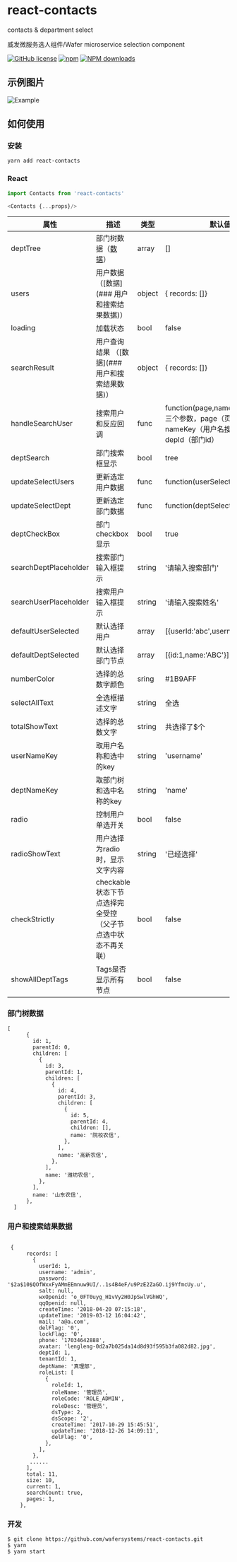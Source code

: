 # react-contacts
contacts  &amp; department select

威发微服务选人组件/Wafer microservice selection component

[![GitHub license](https://img.shields.io/badge/license-MIT-blue.svg)](https://github.com/wafersystems/react-contacts)
[![npm](https://img.shields.io/npm/v/react-contacts.svg)](https://www.npmjs.com/package/react-contacts)
[![NPM downloads](https://img.shields.io/npm/dm/react-contacts.svg)](https://www.npmjs.com/package/react-contacts)

## 示例图片

![Example](./example.png)

## 如何使用

### 安装

`yarn add react-contacts`

### React 

```js
import Contacts from 'react-contacts'

<Contacts {...props}/>

```

属性  | 描述 | 类型 | 默认值
------------- | ------------- | --------------| ------------- 
deptTree  | 部门树数据（[数据](###部门树数据)） | array | []
users  | 用户数据 （[数据](### 用户和搜索结果数据)） | object | { records: []}
loading | 加载状态 | bool | false
searchResult | 用户查询结果 （[数据](### 用户和搜索结果数据)） | object | { records: []}
handleSearchUser | 搜索用户和反应回调 | func | function(page,nameKey,depId)，三个参数，page（页码），nameKey（用户名搜索关键字），depId（部门id）
deptSearch | 部门搜索框显示 | bool | tree
updateSelectUsers | 更新选定用户数据 | func | function(userSelected)
updateSelectDept | 更新选定部门数据 | func | function(deptSelected)
deptCheckBox | 部门checkbox显示 | bool | true
searchDeptPlaceholder | 搜索部门输入框提示 | string | '请输入搜索部门'
searchUserPlaceholder | 搜索用户输入框提示 | string | '请输入搜索姓名'
defaultUserSelected   | 默认选择用户 | array | [{userId:'abc',username:'CCC'}] 
defaultDeptSelected   | 默认选择部门节点 | array | [{id:1,name:'ABC'}] 
numberColor   | 选择的总数字颜色 | sring | #1B9AFF 
selectAllText   | 全选框描述文字 | string | 全选 
totalShowText   | 选择的总数文字 | string | 共选择了$个 
userNameKey   | 取用户名称和选中的key | string | 'username'
deptNameKey   | 取部门树和选中名称的key | string | 'name' 
radio   | 控制用户单选开关 | bool | false
radioShowText   | 用户选择为radio时，显示文字内容 | string | '已经选择' 
checkStrictly   | checkable 状态下节点选择完全受控（父子节点选中状态不再关联） | bool | false
showAllDeptTags   | Tags是否显示所有节点 | bool | false


### 部门树数据

````
[
      {
        id: 1,
        parentId: 0,
        children: [
          {
            id: 3,
            parentId: 1,
            children: [
              {
                id: 4,
                parentId: 3,
                children: [
                  {
                    id: 5,
                    parentId: 4,
                    children: [],
                    name: '院校农信',
                  },
                ],
                name: '高新农信',
              },
            ],
            name: '潍坊农信',
          },
        ],
        name: '山东农信',
      },
  ]
````

### 用户和搜索结果数据

```

 {
      records: [
        {
          userId: 1,
          username: 'admin',
          password: '$2a$10$QOfWxxFyAMmEEmnuw9UI/..1s4B4eF/u9PzE2ZaGO.ij9YfmcUy.u',
          salt: null,
          wxOpenid: 'o_0FT0uyg_H1vVy2H0JpSwlVGhWQ',
          qqOpenid: null,
          createTime: '2018-04-20 07:15:18',
          updateTime: '2019-03-12 16:04:42',
          mail: 'a@a.com',
          delFlag: '0',
          lockFlag: '0',
          phone: '17034642888',
          avatar: 'lengleng-0d2a7b025da14d8d93f595b3fa082d82.jpg',
          deptId: 1,
          tenantId: 1,
          deptName: '真理部',
          roleList: [
            {
              roleId: 1,
              roleName: '管理员',
              roleCode: 'ROLE_ADMIN',
              roleDesc: '管理员',
              dsType: 2,
              dsScope: '2',
              createTime: '2017-10-29 15:45:51',
              updateTime: '2018-12-26 14:09:11',
              delFlag: '0',
            },
          ],
        },
	   ......
      ],
      total: 11,
      size: 10,
      current: 1,
      searchCount: true,
      pages: 1,
    },

```

### 开发

````
$ git clone https://github.com/wafersystems/react-contacts.git
$ yarn
$ yarn start

````

